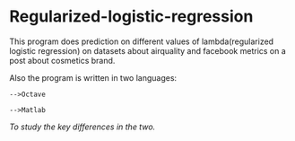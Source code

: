 # Regularized-logistic-regression
This program does prediction on different values of lambda(regularized logistic regression) on datasets about airquality and facebook metrics on a post about cosmetics brand.

Also the program is written in two languages:

    -->Octave
    
    -->Matlab 
    
*To study the key  differences in the two.*
